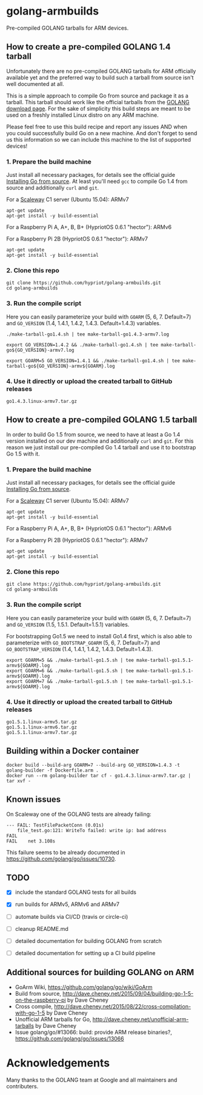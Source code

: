 # golang-armbuilds
Pre-compiled GOLANG tarballs for ARM devices.


## How to create a pre-compiled GOLANG 1.4 tarball
Unfortunately there are no pre-compiled GOLANG tarballs for ARM officially available yet and
the preferred way to build such a tarball from source isn't well documented at all.

This is a simple approach to compile Go from source and package it as a tarball. This tarball
should work like the official tarballs from the [GOLANG download page](https://golang.org/dl/).
For the sake of simplicity this build steps are meant to be used on a freshly installed Linux
distro on any ARM machine.

Please feel free to use this build recipe and report any issues AND when you could
successfully build Go on a new machine. And don't forget to send us this information so we can
include this machine to the list of supported devices!

### 1. Prepare the build machine

   Just install all necessary packages, for details see the official guide
   [Installing Go from source](https://golang.org/doc/install/source).
   At least you'll need `gcc` to compile Go 1.4 from source and additionally `curl` and `git`.

   For a [Scaleway](https://www.scaleway.com) C1 server (Ubuntu 15.04): ARMv7
   ```
   apt-get update
   apt-get install -y build-essential
   ```

   For a Raspberry Pi A, A+, B, B+ (HypriotOS 0.6.1 "hector"): ARMv6

   For a Raspberry Pi 2B (HypriotOS 0.6.1 "hector"): ARMv7
   ```
   apt-get update
   apt-get install -y build-essential
   ```

### 2. Clone this repo
```
git clone https://github.com/hypriot/golang-armbuilds.git
cd golang-armbuilds
```

### 3. Run the compile script
Here you can easily parameterize your build with `GOARM` (5, 6, 7. Default=7) and
`GO_VERSION` (1.4, 1.4.1, 1.4.2, 1.4.3. Default=1.4.3) variables.
```
./make-tarball-go1.4.sh | tee make-tarball-go1.4.3-armv7.log

export GO_VERSION=1.4.2 && ./make-tarball-go1.4.sh | tee make-tarball-go${GO_VERSION}-armv7.log

export GOARM=5 GO_VERSION=1.4.1 && ./make-tarball-go1.4.sh | tee make-tarball-go${GO_VERSION}-armv${GOARM}.log
```

### 4. Use it directly or upload the created tarball to GitHub releases
```
go1.4.3.linux-armv7.tar.gz
```


## How to create a pre-compiled GOLANG 1.5 tarball
In order to build Go 1.5 from source, we need to have at least a Go 1.4 version installed on
our dev machine and additionally `curl` and `git`. For this reason we just install our pre-compiled
Go 1.4 tarball and use it to bootstrap Go 1.5 with it.

### 1. Prepare the build machine

   Just install all necessary packages, for details see the official guide
   [Installing Go from source](https://golang.org/doc/install/source).

   For a [Scaleway](https://www.scaleway.com) C1 server (Ubuntu 15.04): ARMv7
   ```
   apt-get update
   apt-get install -y build-essential
   ```

   For a Raspberry Pi A, A+, B, B+ (HypriotOS 0.6.1 "hector"): ARMv6

   For a Raspberry Pi 2B (HypriotOS 0.6.1 "hector"): ARMv7
   ```
   apt-get update
   apt-get install -y build-essential
   ```

### 2. Clone this repo
```
git clone https://github.com/hypriot/golang-armbuilds.git
cd golang-armbuilds
```

### 3. Run the compile script
Here you can easily parameterize your build with `GOARM` (5, 6, 7. Default=7)
and `GO_VERSION` (1.5, 1.5.1. Default=1.5.1) variables.

For bootstrapping Go1.5 we need to install Go1.4 first, which is also able to parameterize with
`GO_BOOTSTRAP_GOARM` (5, 6, 7. Default=7)
and `GO_BOOTSTRAP_VERSION` (1.4, 1.4.1, 1.4.2, 1.4.3. Default=1.4.3).
```
export GOARM=5 && ./make-tarball-go1.5.sh | tee make-tarball-go1.5.1-armv${GOARM}.log
export GOARM=6 && ./make-tarball-go1.5.sh | tee make-tarball-go1.5.1-armv${GOARM}.log
export GOARM=7 && ./make-tarball-go1.5.sh | tee make-tarball-go1.5.1-armv${GOARM}.log
```

### 4. Use it directly or upload the created tarball to GitHub releases
```
go1.5.1.linux-armv5.tar.gz
go1.5.1.linux-armv6.tar.gz
go1.5.1.linux-armv7.tar.gz
```


## Building within a Docker container
```
docker build --build-arg GOARM=7 --build-arg GO_VERSION=1.4.3 -t golang-builder -f Dockerfile.arm .
docker run --rm golang-builder tar cf - go1.4.3.linux-armv7.tar.gz | tar xvf -
```


## Known issues
On Scaleway one of the GOLANG tests are already failing:
```
--- FAIL: TestFilePacketConn (0.01s)
	file_test.go:121: WriteTo failed: write ip: bad address
FAIL
FAIL	net	3.108s
```
This failure seems to be already documented in https://github.com/golang/go/issues/10730.


## TODO
- [x] include the standard GOLANG tests for all builds
- [x] run builds for ARMv5, ARMv6 and ARMv7
- [ ] automate builds via CI/CD (travis or circle-ci)
- [ ] cleanup README.md
- [ ] detailed documentation for building GOLANG from scratch
- [ ] detailed documentation for setting up a CI build pipeline


## Additional sources for building GOLANG on ARM
- GoArm Wiki, https://github.com/golang/go/wiki/GoArm
- Build from source, http://dave.cheney.net/2015/09/04/building-go-1-5-on-the-raspberry-pi by Dave Cheney
- Cross compile, http://dave.cheney.net/2015/08/22/cross-compilation-with-go-1-5 by Dave Cheney
- Unofficial ARM tarballs for Go, http://dave.cheney.net/unofficial-arm-tarballs by Dave Cheney
- Issue golang/go/#13066: build: provide ARM release binaries?, https://github.com/golang/go/issues/13066


# Acknowledgements
Many thanks to the GOLANG team at Google and all maintainers and contributers.
